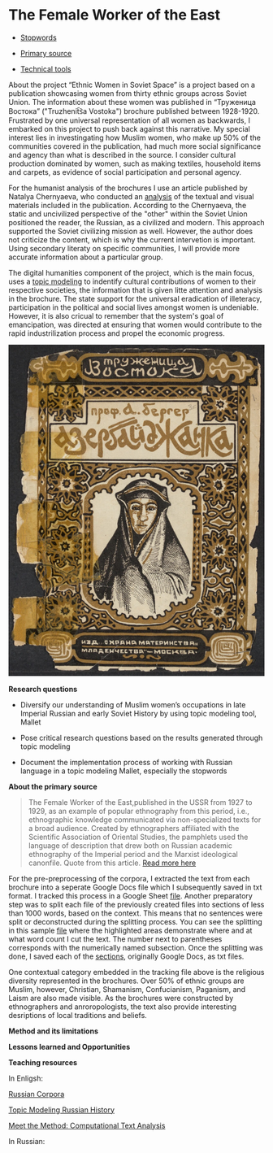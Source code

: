 # The Female Worker of the East

* [Stopwords](https://github.com/sayyarahuseynli/workeroftheeast.github.io/tree/main/Stopwords)
 
* [Primary source](https://github.com/sayyarahuseynli/workeroftheeast.github.io/tree/main/Primary%20source)
  
* [Technical tools](https://github.com/sayyarahuseynli/workeroftheeast.github.io/tree/main/Technical%20tools)

About the project
“Ethnic Women in Soviet Space” is a project based on a publication showcasing women from thirty ethnic groups across Soviet Union. The information about these women was published in “Труженица Востока” ("Truzhenit︠s︡a Vostoka") brochure published between 1928-1920. Frustrated by one universal representation of all women as backwards, I embarked on this project to push back against this narrative. My special interest lies in investingating how Muslim women, who make up 50% of the communities covered in the publication, had much more social significance and agency than what is described in the source. I consider cultural production dominated by women, such as making textiles, household items and carpets, as evidence of social participation and personal agency.  

For the humanist analysis of the brochures I use an article published by Natalya Chernyaeva, who conducted an [analysis](https://www.academia.edu/102573955/Chernyaeva_Imagining_the_Soviet_East_Narratives_of_Popular_Ethnography_in_a_Series_of_Pamphlets_The_Female_Worker_of_the_East_1927_1929) of the textual and visual materials included in the publication. According to the Chernyaeva, the static and uncivilized perspective of the "other" within the Soviet Union positioned the reader, the Russian, as a civilized and modern. This approach supported the Soviet civilizing mission as well. However, the author does not criticize the content, which is why the current intervetion is important. Using secondary literaty on specific communities, I will provide more accurate information about a particular group.    


The digital humanities component of the project, which is the main focus, uses a [topic modeling](https://programminghistorian.org/en/lessons/topic-modeling-and-mallet#what-is-topic-modeling-and-for-whom-is-this-useful) to indentify cultural contributions of women to their respective societies, the information that is given litte attention and analysis in the brochure. The state support for the universal eradication of illeteracy, participation in the political and social lives amongst women is undeniable. However, it is also cricual to remember that the system's goal of emancipation, was directed at ensuring that women would contribute to the rapid industrilization process and propel the economic progress.     

![cover picture](Azerbaijani.jpg)

**Research questions**

- Diversify our understanding of Muslim women’s occupations in late Imperial Russian and early Soviet History by using topic modeling tool, Mallet
  
- Pose critical research questions based on the results generated through topic modeling
  
- Document the implementation process of working with Russian language in a topic modeling Mallet, especially the stopwords

**About the primary source**

>The Female Worker of the East,published in the USSR from 1927 to 1929, as an example of popular ethnography from this period, i.e., ethnographic knowledge communicated via non-specialized texts for a broad audience. Created by ethnographers affiliated with the Scientific Association of Oriental Studies, the pamphlets used the language of description that drew both on Russian academic ethnography of the Imperial period and the Marxist ideological canonfile. Quote from this article. [Read more here](https://cyberleninka.ru/article/n/voobrazhaya-sovetskiy-vostok-narrativy-populyarnoy-etnografii-v-serii-broshyur-truzhenitsa-vostoka-1927-1929/viewer) 

For the pre-preprocessing of the corpora, I extracted the text from each brochure into a seperate Google Docs file which I subsequently saved in txt format. I tracked this process in a Google Sheet [file](https://docs.google.com/spreadsheets/d/1WJqD3pefQvqm_7P4_fsjvtYJ_cCSSoVbIeO1uvRs0uo/edit?gid=0#gid=0). Another preparatory step was to split each file of the previously created files into sections of less than 1000 words, based on the context. This means that no sentences were split or deconstructed during the splitting process. You can see the splitting in this sample [file](https://docs.google.com/document/d/1tThhBmCiCsHAyF5pnhE9Sv-0Tci44ADkB0q_09MA4lQ/edit?tab=t.0) where the highlighted areas demonstrate where and at what word count I cut the text. The number next to parentheses corresponds with the numerically named subsection. Once the splitting was done, I saved each of the [sections](https://drive.google.com/drive/folders/1Hp3Uakgziklr1MQMSR1iq4sIr2kJy80s?usp=drive_link), originally Google Docs, as txt files. 

One contextual category embedded in the tracking file above is the religious diversity represented in the brochures. Over 50% of ethnic groups are Muslim, however, Christian, Shamanism, Confucianism, Paganism, and Laism are also made visible. As the brochures were constructed by ethnographers and anroropologists, the text also provide interesting desriptions of local traditions and beliefs.    

**Method and its limitations**

**Lessons learned and Opportunities**

**Teaching resources**

In Enligsh:

[Russian Corpora](https://ruscorpora.ru/en) 

[Topic Modeling Russian History](https://link.springer.com/chapter/10.1007/978-3-030-42855-6_24#Sec9)

[Meet the Method: Computational Text Analysis](https://cssh.northeastern.edu/nulab/meet-the-method-computational-text-analysis/)  

In Russian:


